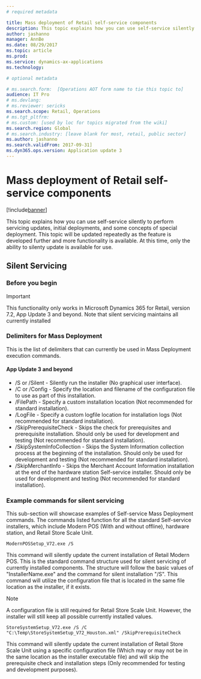```yaml
---
# required metadata

title: Mass deployment of Retail self-service components
description: This topic explains how you can use self-service silently to perform servicing updates, initial deployments, and some concepts of special deployment.  This topic will be updated repeatedly as the feature is developed further and more functionality is available.  At this time, only the ability to silenty update is available for use.
author: jashanno
manager: AnnBe
ms.date: 08/29/2017
ms.topic: article
ms.prod: 
ms.service: dynamics-ax-applications
ms.technology: 

# optional metadata

# ms.search.form:  [Operations AOT form name to tie this topic to]
audience: IT Pro
# ms.devlang: 
# ms.reviewer: sericks
ms.search.scope: Retail, Operations 
# ms.tgt_pltfrm: 
# ms.custom: [used by loc for topics migrated from the wiki]
ms.search.region: Global 
# ms.search.industry: [leave blank for most, retail, public sector]
ms.author: jashanno
ms.search.validFrom: 2017-09-31]
ms.dyn365.ops.version: Application update 3
---
```


# Mass deployment of Retail self-service components

[!include[banner](../includes/banner.md)]

This topic explains how you can use self-service silently to perform servicing updates, initial deployments, and some concepts of special deployment.  This topic will be updated repeatedly as the feature is developed further and more functionality is available.  At this time, only the ability to silenty update is available for use.

## Silent Servicing
### Before you begin
> [!IMPORTANT]
> This functionality only works in Microsoft Dynamics 365 for Retail, version 7.2, App Update 3 and beyond.  Note that silent servicing maintains all currently installed 

### Delimiters for Mass Deployment
This is the list of delimiters that can currently be used in Mass Deployment execution commands.

#### App Update 3 and beyond
- /S or /Silent - Silently run the installer (No graphical user interface).
- /C or /Config - Specify the location and filename of the configuration file to use as part of this installation.
- /FilePath - Specify a custom installation location (Not recommended for standard installation).
- /LogFile - Specify a custom logfile location for installation logs (Not recommended for standard installation).
- /SkipPrerequisiteCheck - Skips the check for prerequisites and prerequisite installation.  Should only be used for development and testing (Not recommended for standard installation).
- /SkipSystemInfoCollection - Skips the System Information collection process at the beginning of the installation.  Should only be used for development and testing (Not recommended for standard installation).
- /SkipMerchantInfo - Skips the Merchant Account Information installation at the end of the hardware station Self-service installer.  Should only be used for development and testing (Not recommended for standard installation).

### Example commands for silent servicing
This sub-section will showcase examples of Self-service Mass Deployment commands.  The commands listed function for all the standard Self-service installers, which include Modern POS (With and without offline), hardware station, and Retail Store Scale Unit.

```
ModernPOSSetup_V72.exe /S
```
This command will silently update the current installation of Retail Modern POS.  This is the standard command structure used for silent servicing of currently installed components.  The structure will follow the basic values of "InstallerName.exe" and the command for silent installation "/S".  This command will utilize the configuration file that is located in the same file location as the installer, if it exists.
> [!NOTE]
> A configuration file is still required for Retail Store Scale Unit.  However, the installer will still keep all possible currently installed values.

```
StoreSystemSetup_V72.exe /S /C "C:\Temp\StoreSystemSetup_V72_Houston.xml" /SkipPrerequisiteCheck
```
This command will silently update the current installation of Retail Store Scale Unit using a specific configuration file (Which may or may not be in the same location as the installer executable file) and will skip the prerequisite check and installation steps (Only recommended for testing and development purposes).
